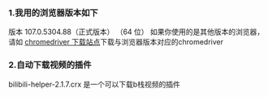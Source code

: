 ### 1.我用的浏览器版本如下
版本 107.0.5304.88（正式版本） （64 位）
如果你使用的是其他版本的浏览器，请如 [chromedriver 下载站点](https://registry.npmmirror.com/binary.html?path=chromedriver/)下载与浏览器版本对应的chromedriver

### 2.自动下载视频的插件
bilibili-helper-2.1.7.crx 是一个可以下载b栈视频的插件
